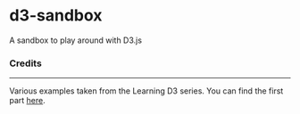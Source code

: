 # d3-sandbox
A sandbox to play around with D3.js

### Credits
----------
Various examples taken from the Learning D3 series.  You can find the first part [here](http://synthesis.sbecker.net/articles/2012/07/08/learning-d3-part-1).
